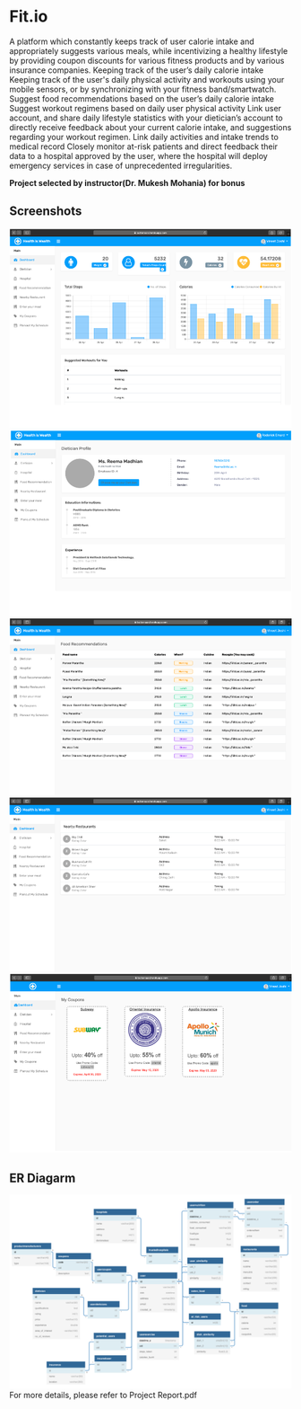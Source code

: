 # Fit.io

A platform which constantly keeps track of user calorie intake and appropriately suggests various meals, while incentivizing a healthy lifestyle by providing coupon discounts for various fitness products and by various insurance companies.
Keeping track of the user’s daily calorie intake
Keeping track of the user's daily physical activity and workouts using your mobile sensors, or by synchronizing with your fitness band/smartwatch.
Suggest food recommendations based on the user’s daily calorie intake
Suggest workout regimens based on daily user physical activity
Link user account, and share daily lifestyle statistics with your dietician’s account to directly receive feedback about your current calorie intake, and suggestions regarding your workout regimen.
Link daily activities and intake trends to medical record
Closely monitor at-risk patients and direct feedback their data to a hospital approved by the user, where the hospital will deploy emergency services in case of unprecedented irregularities.

**Project selected by instructor(Dr. Mukesh Mohania) for bonus**

## Screenshots
<img src="./screenshot/img1.png" >
<img src="./screenshot/img2.png" >
<img src="./screenshot/img3.png" >
<img src="./screenshot/img5.png" >
<img src="./screenshot/img6.png" >

## ER Diagarm
<img src="./screenshot/er.png" >
<br/>
For more details, please refer to Project Report.pdf